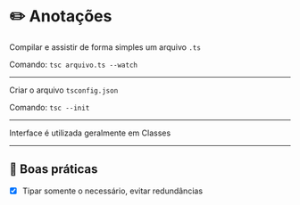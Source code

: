 # :pencil2: Anotações

Compilar e assistir de forma simples um arquivo `.ts`

Comando: `tsc arquivo.ts --watch`

---

Criar o arquivo `tsconfig.json`

Comando: `tsc --init`

---

Interface é utilizada geralmente em Classes

---

## :notebook: Boas práticas

- [x] Tipar somente o necessário, evitar redundâncias
